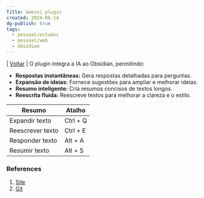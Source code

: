 ```yaml
---
Title: Gemini plugin
created: 2024-06-14
dg-publish: true
tags:
  - pessoal/estudos
  - pessoal/web
  - obsidian
---
```

| [Voltar](index) |
O plugin integra a IA ao Obsidian, permitindo:
* **Respostas instantâneas:** Gera respostas detalhadas para perguntas.
* **Expansão de ideias:** Fornece sugestões para ampliar e melhorar ideias.
* **Resumo inteligente:** Cria resumos concisos de textos longos.
* **Reescrita fluida:** Reescreve textos para melhorar a clareza e o estilo.

| Resumo           | Atalho   |
| ---------------- | -------- |
| Expandir texto   | Ctrl + Q |
| Reescrever texto | Ctrl + E |
| Responder texto  | Alt + A  |
| Resumir texto    | Alt + S  |
### References
1. [Site](https://www.rafaelalvesitm.com/curr%C3%ADculo)
2. [Git](https://github.com/rafaelalvesitm/obsidian-with-gemini)


